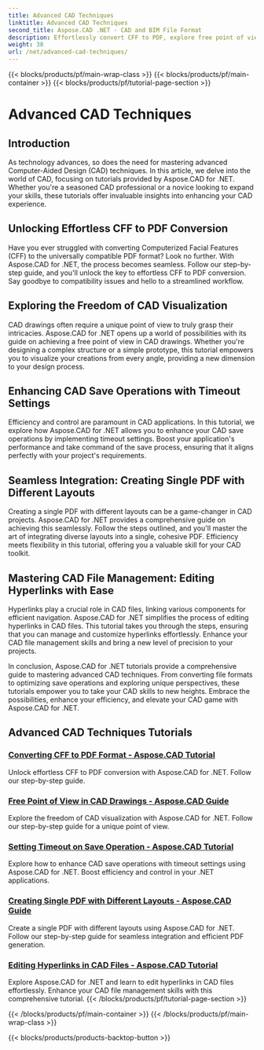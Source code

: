 ```yaml
---
title: Advanced CAD Techniques
linktitle: Advanced CAD Techniques
second_title: Aspose.CAD .NET - CAD and BIM File Format
description: Effortlessly convert CFF to PDF, explore free point of view in CAD drawings, set timeouts on save operations, create PDFs with Aspose.CAD for .NET tutorials.
weight: 38
url: /net/advanced-cad-techniques/
---
```


{{< blocks/products/pf/main-wrap-class >}}
{{< blocks/products/pf/main-container >}}
{{< blocks/products/pf/tutorial-page-section >}}

# Advanced CAD Techniques

## Introduction

As technology advances, so does the need for mastering advanced Computer-Aided Design (CAD) techniques. In this article, we delve into the world of CAD, focusing on tutorials provided by Aspose.CAD for .NET. Whether you're a seasoned CAD professional or a novice looking to expand your skills, these tutorials offer invaluable insights into enhancing your CAD experience.

## Unlocking Effortless CFF to PDF Conversion

Have you ever struggled with converting Computerized Facial Features (CFF) to the universally compatible PDF format? Look no further. With Aspose.CAD for .NET, the process becomes seamless. Follow our step-by-step guide, and you'll unlock the key to effortless CFF to PDF conversion. Say goodbye to compatibility issues and hello to a streamlined workflow.

## Exploring the Freedom of CAD Visualization

CAD drawings often require a unique point of view to truly grasp their intricacies. Aspose.CAD for .NET opens up a world of possibilities with its guide on achieving a free point of view in CAD drawings. Whether you're designing a complex structure or a simple prototype, this tutorial empowers you to visualize your creations from every angle, providing a new dimension to your design process.

## Enhancing CAD Save Operations with Timeout Settings

Efficiency and control are paramount in CAD applications. In this tutorial, we explore how Aspose.CAD for .NET allows you to enhance your CAD save operations by implementing timeout settings. Boost your application's performance and take command of the save process, ensuring that it aligns perfectly with your project's requirements.

## Seamless Integration: Creating Single PDF with Different Layouts

Creating a single PDF with different layouts can be a game-changer in CAD projects. Aspose.CAD for .NET provides a comprehensive guide on achieving this seamlessly. Follow the steps outlined, and you'll master the art of integrating diverse layouts into a single, cohesive PDF. Efficiency meets flexibility in this tutorial, offering you a valuable skill for your CAD toolkit.

## Mastering CAD File Management: Editing Hyperlinks with Ease

Hyperlinks play a crucial role in CAD files, linking various components for efficient navigation. Aspose.CAD for .NET simplifies the process of editing hyperlinks in CAD files. This tutorial takes you through the steps, ensuring that you can manage and customize hyperlinks effortlessly. Enhance your CAD file management skills and bring a new level of precision to your projects.

In conclusion, Aspose.CAD for .NET tutorials provide a comprehensive guide to mastering advanced CAD techniques. From converting file formats to optimizing save operations and exploring unique perspectives, these tutorials empower you to take your CAD skills to new heights. Embrace the possibilities, enhance your efficiency, and elevate your CAD game with Aspose.CAD for .NET.
## Advanced CAD Techniques Tutorials
### [Converting CFF to PDF Format - Aspose.CAD Tutorial](./converting-cff-to-pdf-format/)
Unlock effortless CFF to PDF conversion with Aspose.CAD for .NET. Follow our step-by-step guide.
### [Free Point of View in CAD Drawings - Aspose.CAD Guide](./free-point-of-view-in-cad-drawings/)
Explore the freedom of CAD visualization with Aspose.CAD for .NET. Follow our step-by-step guide for a unique point of view.
### [Setting Timeout on Save Operation - Aspose.CAD Tutorial](./setting-timeout-on-save-operation/)
Explore how to enhance CAD save operations with timeout settings using Aspose.CAD for .NET. Boost efficiency and control in your .NET applications.
### [Creating Single PDF with Different Layouts - Aspose.CAD Guide](./creating-single-pdf-with-different-layouts/)
Create a single PDF with different layouts using Aspose.CAD for .NET. Follow our step-by-step guide for seamless integration and efficient PDF generation.
### [Editing Hyperlinks in CAD Files - Aspose.CAD Tutorial](./editing-hyperlinks-in-cad-files/)
Explore Aspose.CAD for .NET and learn to edit hyperlinks in CAD files effortlessly. Enhance your CAD file management skills with this comprehensive tutorial.
{{< /blocks/products/pf/tutorial-page-section >}}

{{< /blocks/products/pf/main-container >}}
{{< /blocks/products/pf/main-wrap-class >}}

{{< blocks/products/products-backtop-button >}}
